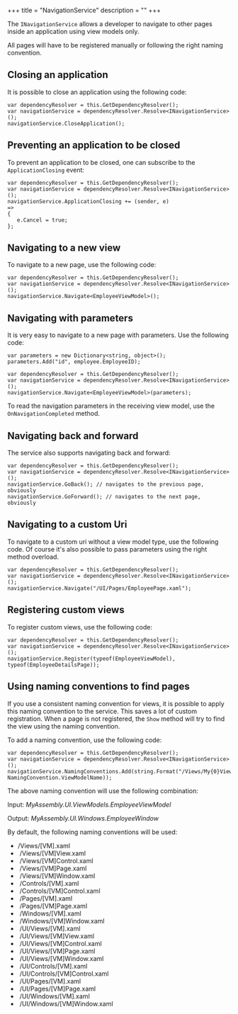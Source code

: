 +++
title = "NavigationService" 
description = ""
+++

The `INavigationService` allows a developer to navigate to other pages inside an application using view models only.

All pages will have to be registered manually or following the right naming convention.

## Closing an application

It is possible to close an application using the following code:

```
var dependencyResolver = this.GetDependencyResolver();
var navigationService = dependencyResolver.Resolve<INavigationService>();
navigationService.CloseApplication();
```

## Preventing an application to be closed

To prevent an application to be closed, one can subscribe to the `ApplicationClosing` event:

```
var dependencyResolver = this.GetDependencyResolver();
var navigationService = dependencyResolver.Resolve<INavigationService>();
navigationService.ApplicationClosing += (sender, e) 
=>
{
   e.Cancel = true;
};
```

## Navigating to a new view

To navigate to a new page, use the following code:

```
var dependencyResolver = this.GetDependencyResolver();
var navigationService = dependencyResolver.Resolve<INavigationService>();
navigationService.Navigate<EmployeeViewModel>();
```

## Navigating with parameters

It is very easy to navigate to a new page with parameters. Use the following code:

```
var parameters = new Dictionary<string, object>();
parameters.Add("id", employee.EmployeeID);
 
var dependencyResolver = this.GetDependencyResolver();
var navigationService = dependencyResolver.Resolve<INavigationService>();
navigationService.Navigate<EmployeeViewModel>(parameters);
```

To read the navigation parameters in the receiving view model, use the `OnNavigationCompleted` method.

## Navigating back and forward

The service also supports navigating back and forward:

```
var dependencyResolver = this.GetDependencyResolver();
var navigationService = dependencyResolver.Resolve<INavigationService>();
navigationService.GoBack(); // navigates to the previous page, obviously
navigationService.GoForward(); // navigates to the next page, obviously
```

## Navigating to a custom Uri

To navigate to a custom uri without a view model type, use the following code. Of course it's also possible to pass parameters using the right method overload.

```
var dependencyResolver = this.GetDependencyResolver();
var navigationService = dependencyResolver.Resolve<INavigationService>();
navigationService.Navigate("/UI/Pages/EmployeePage.xaml");
```

## Registering custom views

To register custom views, use the following code:

```
var dependencyResolver = this.GetDependencyResolver();
var navigationService = dependencyResolver.Resolve<INavigationService>();
navigationService.Register(typeof(EmployeeViewModel), typeof(EmployeeDetailsPage));
```

## Using naming conventions to find pages

If you use a consistent naming convention for views, it is possible to apply this naming convention to the service. This saves a lot of custom registration. When a page is not registered, the `Show` method will try to find the view using the naming convention.

To add a naming convention, use the following code:

```
var dependencyResolver = this.GetDependencyResolver();
var navigationService = dependencyResolver.Resolve<INavigationService>();
navigationService.NamingConventions.Add(string.Format("/Views/My{0}View", NamingConvention.ViewModelName));
```

The above naming convention will use the following combination:

Input: *MyAssembly.UI.ViewModels.EmployeeViewModel*

Output: *MyAssembly.UI.Windows.EmployeeWindow*

By default, the following naming conventions will be used:

-   /Views/[VM].xaml
-    /Views/[VM]View.xaml
-    /Views/[VM]Control.xaml
-    /Views/[VM]Page.xaml
-    /Views/[VM]Window.xaml
-    /Controls/[VM].xaml
-    /Controls/[VM]Control.xaml
-    /Pages/[VM].xaml
-    /Pages/[VM]Page.xaml
-    /Windows/[VM].xaml
-    /Windows/[VM]Window.xaml
-    /UI/Views/[VM].xaml
-    /UI/Views/[VM]View.xaml
-    /UI/Views/[VM]Control.xaml
-    /UI/Views/[VM]Page.xaml
-    /UI/Views/[VM]Window.xaml
-    /UI/Controls/[VM].xaml
-    /UI/Controls/[VM]Control.xaml
-    /UI/Pages/[VM].xaml
-    /UI/Pages/[VM]Page.xaml
-    /UI/Windows/[VM].xaml
-    /UI/Windows/[VM]Window.xaml 
